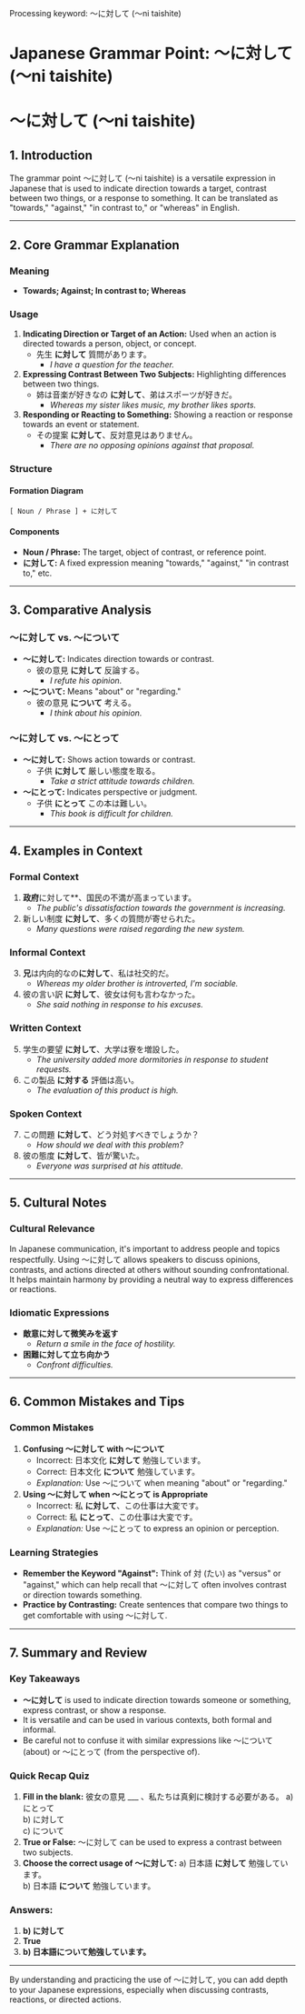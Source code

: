 Processing keyword: ～に対して (～ni taishite)
# Japanese Grammar Point: ～に対して (～ni taishite)
# ～に対して (～ni taishite)
## 1. Introduction
The grammar point ～に対して (～ni taishite) is a versatile expression in Japanese that is used to indicate direction towards a target, contrast between two things, or a response to something. It can be translated as "towards," "against," "in contrast to," or "whereas" in English.

---
## 2. Core Grammar Explanation
### Meaning
- **Towards; Against; In contrast to; Whereas**
### Usage
1. **Indicating Direction or Target of an Action:**
   Used when an action is directed towards a person, object, or concept.
   - 先生 **に対して** 質問があります。
     - *I have a question for the teacher.*
2. **Expressing Contrast Between Two Subjects:**
   Highlighting differences between two things.
   - 姉は音楽が好きなの **に対して**、弟はスポーツが好きだ。
     - *Whereas my sister likes music, my brother likes sports.*
3. **Responding or Reacting to Something:**
   Showing a reaction or response towards an event or statement.
   - その提案 **に対して**、反対意見はありません。
     - *There are no opposing opinions against that proposal.*
### Structure
#### Formation Diagram
```plaintext
[ Noun / Phrase ] + に対して
```
#### Components
- **Noun / Phrase:** The target, object of contrast, or reference point.
- **に対して:** A fixed expression meaning "towards," "against," "in contrast to," etc.
---
## 3. Comparative Analysis
### ～に対して vs. ～について
- **～に対して:** Indicates direction towards or contrast.
  - 彼の意見 **に対して** 反論する。
    - *I refute his opinion.*
- **～について:** Means "about" or "regarding."
  - 彼の意見 **について** 考える。
    - *I think about his opinion.*
### ～に対して vs. ～にとって
- **～に対して:** Shows action towards or contrast.
  - 子供 **に対して** 厳しい態度を取る。
    - *Take a strict attitude towards children.*
- **～にとって:** Indicates perspective or judgment.
  - 子供 **にとって** この本は難しい。
    - *This book is difficult for children.*
---
## 4. Examples in Context
### Formal Context
1. **政府**に対して**、国民の不満が高まっています。
   - *The public's dissatisfaction towards the government is increasing.*
2. 新しい制度 **に対して**、多くの質問が寄せられた。
   - *Many questions were raised regarding the new system.*
### Informal Context
3. **兄**は内向的なの**に対して**、私は社交的だ。
   - *Whereas my older brother is introverted, I'm sociable.*
4. 彼の言い訳 **に対して**、彼女は何も言わなかった。
   - *She said nothing in response to his excuses.*
### Written Context
5. 学生の要望 **に対して**、大学は寮を増設した。
   - *The university added more dormitories in response to student requests.*
6. この製品 **に対する** 評価は高い。
   - *The evaluation of this product is high.*
### Spoken Context
7. この問題 **に対して**、どう対処すべきでしょうか？
   - *How should we deal with this problem?*
8. 彼の態度 **に対して**、皆が驚いた。
   - *Everyone was surprised at his attitude.*
---
## 5. Cultural Notes
### Cultural Relevance
In Japanese communication, it's important to address people and topics respectfully. Using ～に対して allows speakers to discuss opinions, contrasts, and actions directed at others without sounding confrontational. It helps maintain harmony by providing a neutral way to express differences or reactions.
### Idiomatic Expressions
- **敵意に対して微笑みを返す**
  - *Return a smile in the face of hostility.*
- **困難に対して立ち向かう**
  - *Confront difficulties.*
---
## 6. Common Mistakes and Tips
### Common Mistakes
1. **Confusing ～に対して with ～について**
   - Incorrect: 日本文化 **に対して** 勉強しています。
   - Correct: 日本文化 **について** 勉強しています。
   - *Explanation:* Use ～について when meaning "about" or "regarding."
2. **Using ～に対して when ～にとって is Appropriate**
   - Incorrect: 私 **に対して**、この仕事は大変です。
   - Correct: 私 **にとって**、この仕事は大変です。
   - *Explanation:* Use ～にとって to express an opinion or perception.
### Learning Strategies
- **Remember the Keyword "Against":** Think of 対 (たい) as "versus" or "against," which can help recall that ～に対して often involves contrast or direction towards something.
- **Practice by Contrasting:** Create sentences that compare two things to get comfortable with using ～に対して.
---
## 7. Summary and Review
### Key Takeaways
- **～に対して** is used to indicate direction towards someone or something, express contrast, or show a response.
- It is versatile and can be used in various contexts, both formal and informal.
- Be careful not to confuse it with similar expressions like ～について (about) or ～にとって (from the perspective of).
### Quick Recap Quiz
1. **Fill in the blank:**
   彼女の意見 ___ 、私たちは真剣に検討する必要がある。
   a) にとって  
   b) に対して  
   c) について  
2. **True or False:**
   ～に対して can be used to express a contrast between two subjects.
3. **Choose the correct usage of ～に対して:**
   a) 日本語 **に対して** 勉強しています。  
   b) 日本語 **について** 勉強しています。
### Answers:
1. **b) に対して**
2. **True**
3. **b) 日本語について勉強しています。**
---
By understanding and practicing the use of ～に対して, you can add depth to your Japanese expressions, especially when discussing contrasts, reactions, or directed actions.
